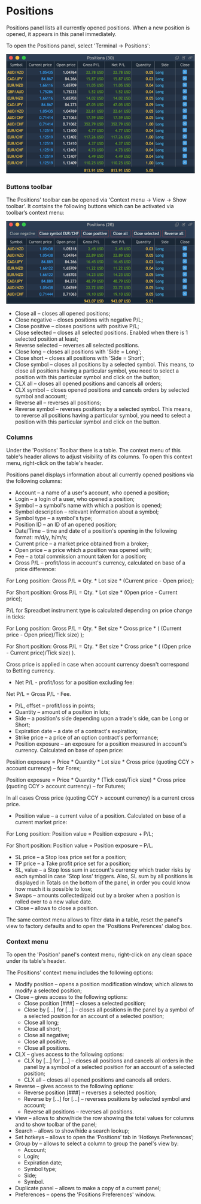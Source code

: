 # Positions

Positions panel lists all currently opened positions. When a new position is opened, it appears in this panel immediately.

To open the Positions panel, select 'Terminal -&gt; Positions':

![](../../.gitbook/assets/11p.png)

### **Buttons toolbar**

The Positions' toolbar can be opened via ‘Context menu -&gt; View -&gt; Show toolbar’. It contains the following buttons which can be activated via toolbar’s context menu:

![](../../.gitbook/assets/21p-small.png)

* Close all – closes all opened positions;
* Close negative – closes positions with negative P/L;
* Close positive – closes positions with positive P/L;
* Close selected – closes all selected positions. Enabled when there is 1 selected position at least;
* Reverse selected – reverses all selected positions.
* Close long – closes all positions with 'Side = Long';
* Close short – closes all positions with 'Side = Short';
* Close symbol – closes all positions by a selected symbol. This means, to close all positions having a particular symbol, you need to select a position with this particular symbol and click on the button;
* CLX all – closes all opened positions and cancels all orders;
* CLX symbol – closes opened positions and cancels orders by selected symbol and account;
* Reverse all – reverses all positions;
* Reverse symbol – reverses positions by a selected symbol. This means, to reverse all positions having a particular symbol, you need to select a position with this particular symbol and click on the button.

### Columns

Under the 'Positions' Toolbar there is a table. The context menu of this table's header allows to adjust visibility of its columns. To open this context menu, right-click on the table's header.

Positions panel displays information about all currently opened positions via the following columns:

* Account – a name of a user's account, who opened a position;
* Login – a login of a user, who opened a position;
* Symbol – a symbol's name with which a position is opened;
* Symbol description – relevant information about a symbol;
* Symbol type – a symbol's type;
* Position ID – an ID of an opened position;
* Date/Time – time and date of a position's opening in the following format: m/d/y, h/m/s;
* Current price – a market price obtained from a broker;
* Open price – a price which a position was opened with;
* Fee – a total commission amount taken for a position;
* Gross P/L – profit/loss in account's currency, calculated on base of a price difference:

For Long position: Gross P/L = Qty. \* Lot size \* \(Current price - Open price\);

For Short position: Gross P/L = Qty. \* Lot size \* \(Open price - Current price\);

P/L for Spreadbet instrument type is calculated depending on price change in ticks:

For Long position: Gross P/L = Qty. \* Bet size \* Cross price \* \( \(Current price - Open price\)/Tick size\) \);

For Short position: Gross P/L = Qty. \* Bet size \* Cross price \* \( \(Open price - Current price\)/Tick size\) \).

Cross price is applied in case when account currency doesn't correspond to Betting currency.

* Net P/L - profit/loss for a position excluding fee:

Net P/L = Gross P/L - Fee.

* P/L, offset – profit/loss in points;
* Quantity – amount of a position in lots;
* Side – a position's side depending upon a trade's side, can be Long or Short;
* Expiration date – a date of a contract's expiration;
* Strike price – a price of an option contract's performance;
* Position exposure – an exposure for a position measured in account's currency. Calculated on base of open price:

Position exposure = Price \* Quantity \* Lot size \* Cross price \(quoting CCY &gt; account currency\) – for Forex;

Position exposure = Price \* Quantity \* \(Tick cost/Tick size\) \* Cross price \(quoting CCY &gt; account currency\) – for Futures;

In all cases Cross price \(quoting CCY &gt; account currency\) is a current cross price.

* Position value – a current value of a position. Calculated on base of a current market price:

For Long position: Position value = Position exposure + P/L;

For Short position: Position value = Position exposure – P/L.

* SL price – a Stop loss price set for a position;
* TP price – a Take profit price set for a position;
* SL, value – a Stop loss sum in account's currency which trader risks by each symbol in case 'Stop loss' triggers. Also, SL sum by all positions is displayed in Totals on the bottom of the panel, in order you could know how much it is possible to lose;
* Swaps – amounts collected/paid out by a broker when a position is rolled over to a new value date.
* Close – allows to close a position.

The same context menu allows to filter data in a table, reset the panel's view to factory defaults and to open the 'Positions Preferences' dialog box.

### Context menu

To open the 'Position' panel's context menu, right-click on any clean space under its table's header.

The Positions' context menu includes the following options:

* Modify position – opens a position modification window, which allows to modify a selected position;
* Close – gives access to the following options:
  * Close position \[\#\#\#\] – closes a selected position;
  * Close by \[...\] for \[...\] – closes all positions in the panel by a symbol of a selected position for an account of a selected position;
  * Close all long;
  * Close all short;
  * Close all negative;
  * Close all positive;
  * Close all positions.
* CLX – gives access to the following options:
  * CLX by \[...\] for \[...\] – closes all positions and cancels all orders in the panel by a symbol of a selected position for an account of a selected position;
  * CLX all – closes all opened positions and cancels all orders.
* Reverse – gives access to the following options:
  * Reverse position \[\#\#\#\] – reverses a selected position;
  * Reverse by \[...\] for \[...\] – reverses positions by selected symbol and account;
  * Reverse all positions – reverses all positions.
* View – allows to show/hide the row showing the total values for columns and to show toolbar of the panel;
* Search – allows to show/hide a search lookup;
* Set hotkeys – allows to open the ‘Positions’ tab in ‘Hotkeys Preferences’;
* Group by – allows to select a column to group the panel's view by:
  * Account;
  * Login;
  * Expiration date;
  * Symbol type;
  * Side;
  * Symbol.
* Duplicate panel – allows to make a copy of a current panel;
* Preferences – opens the 'Positions Preferences' window.

